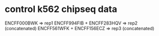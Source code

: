# control k562 chipseq data

ENCFF000BWK => rep1
ENCFF994FIB + ENCFF283HQV => rep2 (concatenated)
ENCFF561WFK + ENCFF156ECZ => rep3 (concatenated)
